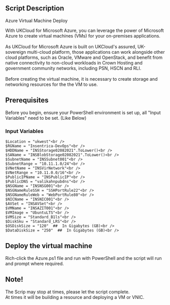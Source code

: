 ## Script Description
Azure Virtual Machine Deploy

With UKCloud for Microsoft Azure, you can leverage the power of Microsoft Azure to create virtual machines (VMs) for your on-premises applications.<br /><br />
As UKCloud for Microsoft Azure is built on UKCloud's assured, UK-sovereign multi-cloud platform, those applications can work alongside other cloud platforms, such as Oracle, VMware and OpenStack, and benefit from native connectivity to non-cloud workloads in Crown Hosting and government community networks, including PSN, HSCN and RLI.<br /><br />
Before creating the virtual machine, it is necessary to create storage and networking resources for the the VM to use.


## Prerequisites
Before you begin, ensure your PowerShell environment is set up, all "Input Variables" need to be set. (Like Below)

### Input Variables
	$Location = "ukwest"<br />
	$RGName = "Insentrica-DevOps"<br />
	$HDDName = "INSStorage02082021".ToLower()<br />
	$SAName = "INSBlobStorage02082021".ToLower()<br />
	$SubnetName = "INSSubnet001"<br />
	$SubnetRange = "10.11.1.0/24"<br />
	$VNetName = "INSVirNetwork"<br />
	$VNetRange = "10.11.0.0/16"<br />
	$PublicIPName = "INSPublicIP"<br />
	$PublicDNS = "valikahnpubdns"<br />
	$NSGName = "INSNSG001"<br />
	$NSGNameRuleSSH = "SSHPortRule22"<br />
	$NSGNameRuleWeb = "WebPortRule80"<br />
	$NICName = "INSNIC001"<br />
	$AVSet = "INSAVSet"<br />
	$VMName = "INSAZIT001"<br />
	$VMImage = "UbuntuLTS"<br />
	$VMSize = "Standard_B1ls"<br />
	$DiskSku = "Standard_LRS"<br />
	$OSDiskSize = "120"  ##  In Gigabytes (GB)<br />
	$DataDiskSize = "250"  ##  In Gigabytes (GB)<br />


## Deploy the virtual machine
Rich-click the Azure.ps1 file and run with PowerShell and the script will run and prompt where required.


## Note!
The Scrip may stop at times, please let the script complete.<br />
At times it will be building a resource and deploying a VM or VNIC.